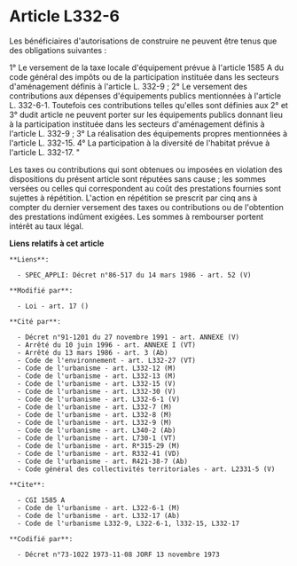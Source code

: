 # Article L332-6

Les bénéficiaires d'autorisations de construire ne peuvent être tenus que des obligations suivantes :

1° Le versement de la taxe locale d'équipement prévue à l'article 1585 A du code général des impôts ou de la participation
instituée dans les secteurs d'aménagement définis à l'article L. 332-9 ;    2° Le versement des contributions aux dépenses
d'équipements publics mentionnées à l'article L. 332-6-1. Toutefois ces contributions telles qu'elles sont définies aux 2° et
3° dudit article ne peuvent porter sur les équipements publics donnant lieu à la participation instituée dans les secteurs
d'aménagement définis à l'article L. 332-9 ;    3° La réalisation des équipements propres mentionnées à l'article L. 332-15.
4° La participation à la diversité de l'habitat prévue à l'article L. 332-17. "

Les taxes ou contributions qui sont obtenues ou imposées en violation des dispositions du présent article sont réputées sans
cause ; les sommes versées ou celles qui correspondent au coût des prestations fournies sont sujettes à répétition. L'action
en répétition se prescrit par cinq ans à compter du dernier versement des taxes ou contributions ou de l'obtention des
prestations indûment exigées. Les sommes à rembourser portent intérêt au taux légal.

**Liens relatifs à cet article**

	**Liens**:

	  - SPEC_APPLI: Décret n°86-517 du 14 mars 1986 - art. 52 (V)

	**Modifié par**:

	  - Loi - art. 17 ()

	**Cité par**:

	  - Décret n°91-1201 du 27 novembre 1991 - art. ANNEXE (V)
	  - Arrêté du 10 juin 1996 - art. ANNEXE I (VT)
	  - Arrêté du 13 mars 1986 - art. 3 (Ab)
	  - Code de l'environnement - art. L332-27 (VT)
	  - Code de l'urbanisme - art. L332-12 (M)
	  - Code de l'urbanisme - art. L332-13 (M)
	  - Code de l'urbanisme - art. L332-15 (V)
	  - Code de l'urbanisme - art. L332-30 (V)
	  - Code de l'urbanisme - art. L332-6-1 (V)
	  - Code de l'urbanisme - art. L332-7 (M)
	  - Code de l'urbanisme - art. L332-8 (M)
	  - Code de l'urbanisme - art. L332-9 (M)
	  - Code de l'urbanisme - art. L340-2 (Ab)
	  - Code de l'urbanisme - art. L730-1 (VT)
	  - Code de l'urbanisme - art. R*315-29 (M)
	  - Code de l'urbanisme - art. R332-41 (VD)
	  - Code de l'urbanisme - art. R421-38-7 (Ab)
	  - Code général des collectivités territoriales - art. L2331-5 (V)

	**Cite**:

	  - CGI 1585 A
	  - Code de l'urbanisme - art. L322-6-1 (M)
	  - Code de l'urbanisme - art. L332-17 (Ab)
	  - Code de l'urbanisme L332-9, L322-6-1, l332-15, L332-17

	**Codifié par**:

	  - Décret n°73-1022 1973-11-08 JORF 13 novembre 1973
